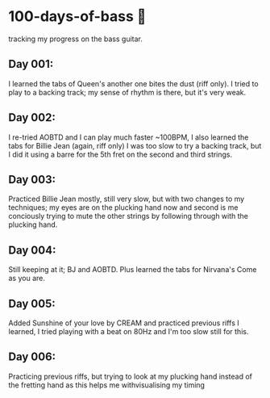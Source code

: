 # 100-days-of-bass 🎸
tracking my progress on the bass guitar.

## Day 001:
I learned the tabs of Queen's another one bites the dust (riff only). I tried to play to a backing track; my sense of rhythm is there, but it's very weak.

## Day 002:
I re-tried AOBTD and I can play much faster ~100BPM, I also learned the tabs for Billie Jean (again, riff only) I was too slow to try a backing track, but I did it using a barre for the 5th fret on the second and third strings.

## Day 003:
Practiced Billie Jean mostly, still very slow, but with two changes to my techniques; my eyes are on the plucking hand now and second is me conciously trying to mute the other strings by following through with the plucking hand.

## Day 004:
Still keeping at it; BJ and AOBTD. Plus learned the tabs for Nirvana's Come as you are.

## Day 005:
Added Sunshine of your love by CREAM and practiced previous riffs I learned, I tried playing with a beat on 80Hz and I'm too slow still for this.

## Day 006:
Practicing previous riffs, but trying to look at my plucking hand instead of the fretting hand as this helps me withvisualising my timing 
